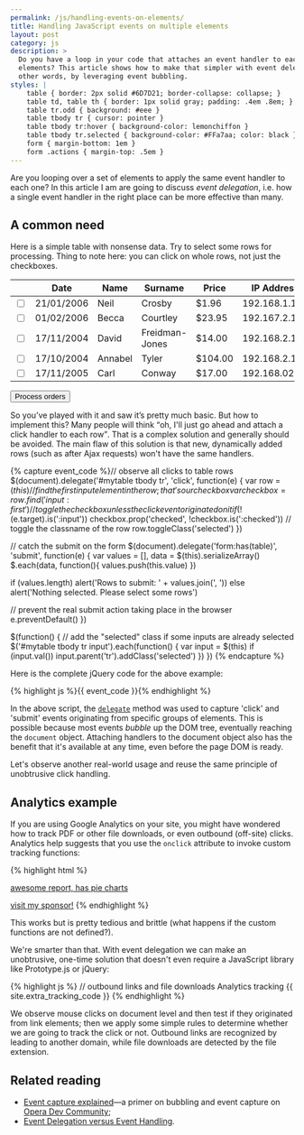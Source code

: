 ```yaml
---
permalink: /js/handling-events-on-elements/
title: Handling JavaScript events on multiple elements
layout: post
category: js
description: >
  Do you have a loop in your code that attaches an event handler to each of the
  elements? This article shows how to make that simpler with event delegation — in
  other words, by leveraging event bubbling.
styles: |
    table { border: 2px solid #6D7D21; border-collapse: collapse; }
    table td, table th { border: 1px solid gray; padding: .4em .8em; }
    table tr.odd { background: #eee }
    table tbody tr { cursor: pointer }
    table tbody tr:hover { background-color: lemonchiffon }
    table tbody tr.selected { background-color: #FFa7aa; color: black }
    form { margin-bottom: 1em }
    form .actions { margin-top: .5em }
---
```


Are you looping over a set of elements to apply the same event handler to each one? In this article I am are going to discuss _event delegation_, i.e. how a single event handler in the right place can be more effective than many.

## A common need

Here is a simple table with nonsense data. Try to select some rows for processing. Thing to note here: you can click on whole rows, not just the checkboxes.

<div><form action=".">
  <table id="mytable" summary="nonsense data for JavaScript example">
    <thead>
      <tr><th></th><th>Date</th><th>Name</th><th>Surname</th><th>Price</th><th>IP Address</th></tr>
    </thead>
    <tbody>
      <tr><td><input name="order[]" type="checkbox" value="1" /></td><td>21/01/2006</td><td>Neil</td><td>Crosby</td><td class="numeric">$1.96</td><td>192.168.1.1</td></tr>
      <tr class="odd"><td><input name="order[]" type="checkbox" value="2" /></td><td>01/02/2006</td><td>Becca</td><td>Courtley</td><td class="numeric">$23.95</td><td>192.167.2.1</td></tr>
      <tr><td><input name="order[]" type="checkbox" value="3" /></td><td>17/11/2004</td><td>David</td><td>Freidman-Jones</td><td class="numeric">$14.00</td><td>192.168.2.1</td></tr>
      <tr class="odd"><td><input name="order[]" type="checkbox" value="4" /></td><td>17/10/2004</td><td>Annabel</td><td>Tyler</td><td class="numeric">$104.00</td><td>192.168.2.17</td></tr>
      <tr><td><input name="order[]" type="checkbox" value="5" /></td><td>17/11/2005</td><td>Carl</td><td>Conway</td><td class="numeric">$17.00</td><td>192.168.02.13</td></tr>
    </tbody>
  </table>
  
  <div class="actions">
    <input type="submit" value="Process orders" />
  </div>
</form></div>

So you’ve played with it and saw it’s pretty much basic. But how to implement this? Many people will think <q>oh, I'll just go ahead and attach a click handler to each row</q>. That is a complex solution and generally should be avoided. The main flaw of this solution is that new, dynamically added rows (such as after Ajax requests) won't have the same handlers.

{% capture event_code %}// observe all clicks to table rows
$(document).delegate('#mytable tbody tr', 'click', function(e) {
  var row = $(this)
  // find the first input element in the row; that's our checkbox
  var checkbox = row.find('input:first')
  // toggle the checkbox unless the click event originated on it
  if (!$(e.target).is(':input')) checkbox.prop('checked', !checkbox.is(':checked'))
  // toggle the classname of the row
  row.toggleClass('selected')
})

// catch the submit on the form
$(document).delegate('form:has(table)', 'submit', function(e) {
  var values = [], data = $(this).serializeArray()
  $.each(data, function(){ values.push(this.value) })

  if (values.length) alert('Rows to submit: ' + values.join(', '))
  else alert('Nothing selected. Please select some rows')

  // prevent the real submit action taking place in the browser
  e.preventDefault()
})

$(function() {
  // add the "selected" class if some inputs are already selected
  $('#mytable tbody tr input').each(function() {
    var input = $(this)
    if (input.val()) input.parent('tr').addClass('selected')
  })
})
{% endcapture %}

Here is the complete jQuery code for the above example:

{% highlight js %}{{ event_code }}{% endhighlight %}

In the above script, the [`delegate`][2] method was used to capture 'click' and 'submit' events originating from specific groups of elements. This is possible because most events _bubble_ up the DOM tree, eventually reaching the `document` object. Attaching handlers to the document object also has the benefit that it's available at any time, even before the page DOM is ready.

Let's observe another real-world usage and reuse the same principle of unobtrusive click handling.

## Analytics example

If you are using Google Analytics on your site, you might have wondered how to track PDF or other file downloads, or even outbound (off-site) clicks. Analytics help suggests that you use the `onclick` attribute to invoke custom tracking functions:

{% highlight html %}
<!-- file downloads: -->
<a href="report.pdf" onclick="trackFile(...); return false">awesome report, has pie charts</a>
<!-- outgoing clicks: -->
<a href="http://another-site.com" onclick="trackOutboundLink(...); return false">visit my sponsor!</a>
{% endhighlight %}

This works but is pretty tedious and brittle (what happens if the custom functions are not defined?).

We're smarter than that. With event delegation we can make an unobtrusive, one-time solution that doesn't even require a JavaScript library like Prototype.js or jQuery:

{% highlight js %}
// outbound links and file downloads Analytics tracking
{{ site.extra_tracking_code }}
{% endhighlight %}

We observe mouse clicks on document level and then test if they originated from link elements; then we apply some simple rules to determine whether we are going to track the click or not. Outbound links are recognized by leading to another domain, while file downloads are detected by the file extension.


## Related reading

* [Event capture explained][4]—a primer on bubbling and event capture on [Opera Dev Community][5];
* [Event Delegation versus Event Handling][7].


<script type="text/javascript" src="http://ajax.googleapis.com/ajax/libs/jquery/1.6.1/jquery.min.js"></script>
<script type="text/javascript">
{{ event_code }}
</script>


[2]: http://api.jquery.com/delegate/
[4]: http://dev.opera.com/articles/view/event-capture-explained/
[5]: http://dev.opera.com/
[7]: http://icant.co.uk/sandbox/eventdelegation/

